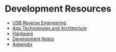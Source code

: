 # Development Resources

* [USB Reverse Engineering](.(rengineering.md))
* [App Technologies and Architecture](./App.md)
* [Hardware](./Hardware.md)
* [Development Notes](./DevNotes.md)
* [Appendix](./Appendix.md)
